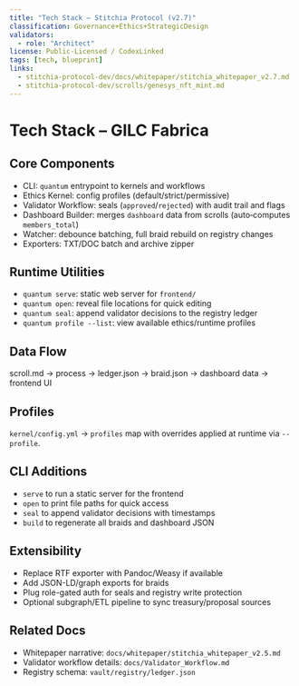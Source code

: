 ```yaml
---
title: "Tech Stack – Stitchia Protocol (v2.7)"
classification: Governance+Ethics+StrategicDesign
validators:
  - role: "Architect"
license: Public-Licensed / CodexLinked
tags: [tech, blueprint]
links:
  - stitchia-protocol-dev/docs/whitepaper/stitchia_whitepaper_v2.7.md
  - stitchia-protocol-dev/scrolls/genesys_nft_mint.md
---
```


# Tech Stack – GILC Fabrica

Core Components
---------------
- CLI: `quantum` entrypoint to kernels and workflows
- Ethics Kernel: config profiles (default/strict/permissive)
- Validator Workflow: seals (`approved`/`rejected`) with audit trail and flags
- Dashboard Builder: merges `dashboard` data from scrolls (auto‑computes `members_total`)
- Watcher: debounce batching, full braid rebuild on registry changes
- Exporters: TXT/DOC batch and archive zipper

Runtime Utilities
-----------------
- `quantum serve`: static web server for `frontend/`
- `quantum open`: reveal file locations for quick editing
- `quantum seal`: append validator decisions to the registry ledger
- `quantum profile --list`: view available ethics/runtime profiles

Data Flow
---------
scroll.md -> process -> ledger.json -> braid.json -> dashboard data -> frontend UI

Profiles
--------
`kernel/config.yml` → `profiles` map with overrides applied at runtime via `--profile`.

CLI Additions
-------------
- `serve` to run a static server for the frontend
- `open` to print file paths for quick access
- `seal` to append validator decisions with timestamps
- `build` to regenerate all braids and dashboard JSON

Extensibility
-------------
- Replace RTF exporter with Pandoc/Weasy if available
- Add JSON-LD/graph exports for braids
- Plug role-gated auth for seals and registry write protection
- Optional subgraph/ETL pipeline to sync treasury/proposal sources

Related Docs
------------
- Whitepaper narrative: `docs/whitepaper/stitchia_whitepaper_v2.5.md`
- Validator workflow details: `docs/Validator_Workflow.md`
- Registry schema: `vault/registry/ledger.json`
